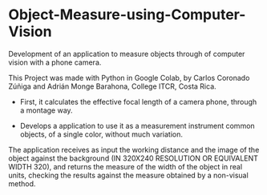 # Object-Measure-using-Computer-Vision
Development of an application to measure objects through of computer vision with a phone camera.


This Project was made with Python in Google Colab, by Carlos Coronado Zúñiga and Adrián Monge Barahona, College ITCR, Costa Rica.


- First, it calculates the effective focal length of a camera
phone, through a montage way.

- Develops a
application to use it as a measurement instrument
common objects, of a single color, without much variation.

The application receives as input the working distance
and the image of the object against the background (IN 320X240 RESOLUTION OR EQUIVALENT WIDTH
320), and returns the measure of the width of the object in real units, checking the results against the measure obtained by a non-visual method.
